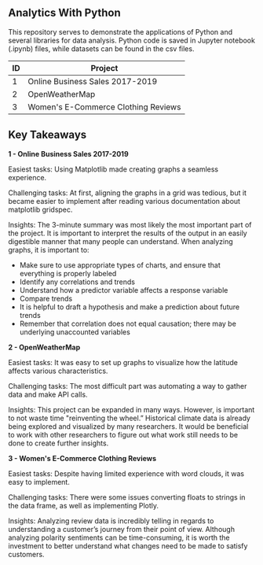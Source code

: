 ## Analytics With Python 


This repository serves to demonstrate the applications of Python and several libraries for data analysis. Python code is saved in Jupyter notebook (.ipynb) files, while datasets can be found in the csv files.


ID | Project 
-- | ----
1 | Online Business Sales 2017-2019
2 | OpenWeatherMap
3 | Women's E-Commerce Clothing Reviews



## Key Takeaways

**1 - Online Business Sales 2017-2019**

Easiest tasks: Using Matplotlib made creating graphs a seamless experience.

Challenging tasks:
At first, aligning the graphs in a grid was tedious, but it became easier to implement after reading various documentation about matplotlib gridspec.

Insights:
The 3-minute summary was most likely the most important part of the project. It is important to interpret the results of the output in an easily digestible manner that many people can understand. When analyzing graphs, it is important to:
- Make sure to use appropriate types of charts, and ensure that everything is properly labeled
- Identify any correlations and trends
- Understand how a predictor variable affects a response variable
- Compare trends 
- It is helpful to draft a hypothesis and make a prediction about future trends
- Remember that correlation does not equal causation; there may be underlying unaccounted variables

**2 - OpenWeatherMap**

Easiest tasks: It was easy to set up graphs to visualize how the latitude affects various characteristics.

Challenging tasks: The most difficult part was automating a way to gather data and make API calls.

Insights: This project can be expanded in many ways. However, is important to not waste time "reinventing the wheel.” Historical climate data is already being explored and visualized by many researchers. It would be beneficial to work with other researchers to figure out what work still needs to be done to create further insights.


**3 - Women's E-Commerce Clothing Reviews**

Easiest tasks: Despite having limited experience with word clouds, it was easy to implement.

Challenging tasks: There were some issues converting floats to strings in the data frame, as well as implementing Plotly.

Insights:
Analyzing review data is incredibly telling in regards to understanding a customer’s journey from their point of view. Although analyzing polarity sentiments can be time-consuming, it is worth the investment to better understand what changes need to be made to satisfy customers.
